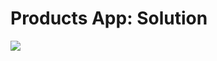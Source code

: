 # Products App: Solution

![](https://git.generalassemb.ly/bruno/assets/blob/master/products-react.gif)
